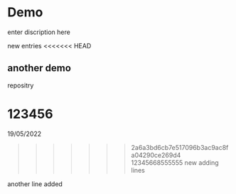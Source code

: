# Demo

enter discription here 

new entries
<<<<<<< HEAD
## another demo

repositry 

123456
=======

19/05/2022
>>>>>>> 2a6a3bd6cb7e517096b3ac9ac8fa04290ce269d4
>>>>>>> 12345668555555
>>>>>>> new adding lines 
>>>>>>> 
another line added 